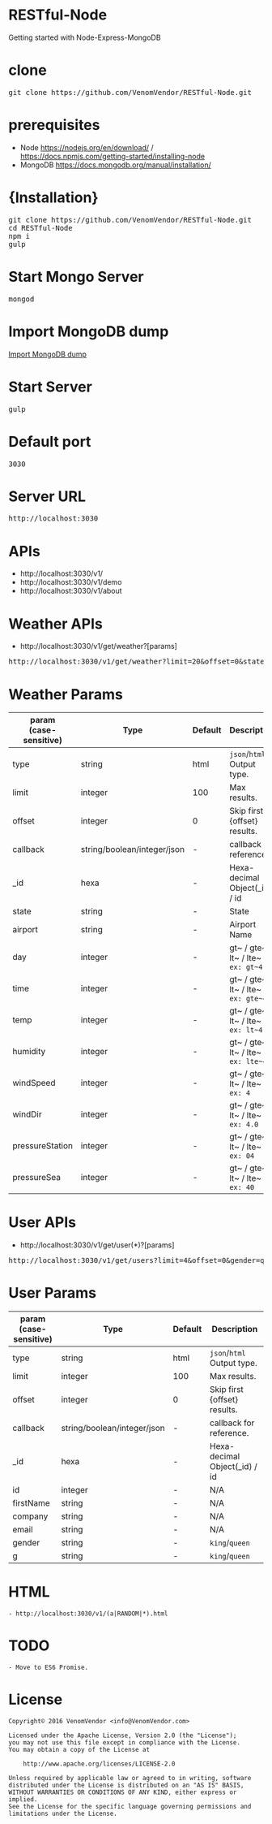 # RESTful-Node
  Getting started with Node-Express-MongoDB

# clone
<pre>git clone https://github.com/VenomVendor/RESTful-Node.git</pre>

# prerequisites
 - Node https://nodejs.org/en/download/ / https://docs.npmjs.com/getting-started/installing-node
 - MongoDB https://docs.mongodb.org/manual/installation/

# {Installation}
<pre>
git clone https://github.com/VenomVendor/RESTful-Node.git
cd RESTful-Node
npm i
gulp
</pre>

# Start Mongo Server
<pre>mongod</pre>

# Import MongoDB dump
<a href="dump">Import MongoDB dump</a>

# Start Server
<pre>gulp</pre>

# Default port
<pre>3030</pre>

# Server URL
<pre>http://localhost:3030</pre>

# APIs
 - http://localhost:3030/v1/
 - http://localhost:3030/v1/demo
 - http://localhost:3030/v1/about

# Weather APIs
 - http://localhost:3030/v1/get/weather?[params]

<pre>http://localhost:3030/v1/get/weather?limit=20&offset=0&state=Vermont&temperature=lte~39&windSpeed=gt~4.00000&windDir=lt~180&humidity=gte~60</pre>
 
# Weather Params
param<br>(case-sensitive) | Type | Default | Description
------ | ---- | ------- | -----------
type | string | html | `json`/`html` Output type.
limit | integer | 100 | Max results.
offset | integer | 0 | Skip first {offset} results.
callback | string/boolean/integer/json | - | callback for reference.
_id | hexa  | - | Hexa-decimal Object(_id) / id
state | string | - | State
airport | string | - | Airport Name
day | integer | - | gt~ / gte~ / lt~ / lte~ `ex: gt~4`
time | integer | - | gt~ / gte~ / lt~ / lte~ `ex: gte~4`
temp  | integer | - | gt~ / gte~ / lt~ / lte~ `ex: lt~4`
humidity | integer | - | gt~ / gte~ / lt~ / lte~ `ex: lte~4`
windSpeed | integer | - | gt~ / gte~ / lt~ / lte~ `ex: 4`
windDir | integer | - | gt~ / gte~ / lt~ / lte~ `ex: 4.0`
pressureStation | integer | - | gt~ / gte~ / lt~ / lte~ `ex: 04`
pressureSea | integer | - | gt~ / gte~ / lt~ / lte~ `ex: 40`

# User APIs
 - http://localhost:3030/v1/get/user(*)?[params]

<pre>http://localhost:3030/v1/get/users?limit=4&offset=0&gender=queen</pre>
 
# User Params
param<br>(case-sensitive) | Type | Default | Description
------ | ---- | ------- | -----------
type | string | html | `json`/`html` Output type.
limit | integer | 100 | Max results.
offset | integer | 0 | Skip first {offset} results.
callback | string/boolean/integer/json | - | callback for reference.
_id | hexa  | - | Hexa-decimal Object(_id) / id
id | integer  | - | N/A
firstName | string | - | N/A
company | string | - | N/A
email | string | - | N/A
gender | string | - | `king`/`queen`
g | string | - | `king`/`queen`

# HTML
    - http://localhost:3030/v1/(a|RANDOM|*).html

# TODO
    - Move to ES6 Promise.

# License
    Copyright© 2016 VenomVendor <info@VenomVendor.com>
    
    Licensed under the Apache License, Version 2.0 (the "License");
    you may not use this file except in compliance with the License.
    You may obtain a copy of the License at
    
        http://www.apache.org/licenses/LICENSE-2.0
    
    Unless required by applicable law or agreed to in writing, software
    distributed under the License is distributed on an "AS IS" BASIS,
    WITHOUT WARRANTIES OR CONDITIONS OF ANY KIND, either express or implied.
    See the License for the specific language governing permissions and
    limitations under the License.
